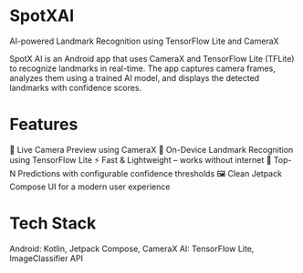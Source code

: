 # SpotXAI
AI-powered Landmark Recognition using TensorFlow Lite and CameraX

SpotX AI is an Android app that uses CameraX and TensorFlow Lite (TFLite) to recognize landmarks in real-time. The app captures camera frames, analyzes them using a trained AI model, and displays the detected landmarks with confidence scores.

# Features
📸 Live Camera Preview using CameraX
🤖 On-Device Landmark Recognition using TensorFlow Lite
⚡ Fast & Lightweight – works without internet
🎯 Top-N Predictions with configurable confidence thresholds
🖼️ Clean Jetpack Compose UI for a modern user experience

# Tech Stack
Android: Kotlin, Jetpack Compose, CameraX
AI: TensorFlow Lite, ImageClassifier API
